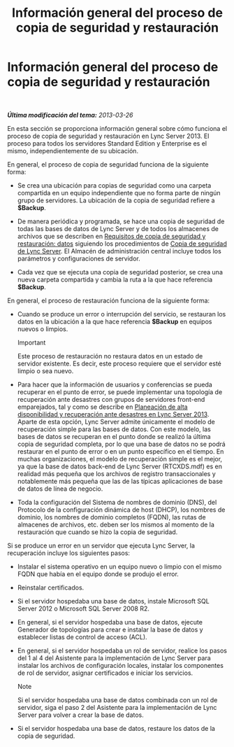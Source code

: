 ﻿---
title: Información general del proceso de copia de seguridad y restauración
TOCTitle: Información general del proceso de copia de seguridad y restauración
ms:assetid: e0f23b21-070f-4df5-b795-cea2f5338d85
ms:mtpsurl: https://technet.microsoft.com/es-es/library/Hh202192(v=OCS.15)
ms:contentKeyID: 52061848
ms.date: 01/07/2017
mtps_version: v=OCS.15
ms.translationtype: HT
---

# Información general del proceso de copia de seguridad y restauración

 

_**Última modificación del tema:** 2013-03-26_

En esta sección se proporciona información general sobre cómo funciona el proceso de copia de seguridad y restauración en Lync Server 2013. El proceso para todos los servidores Standard Edition y Enterprise es el mismo, independientemente de su ubicación.

En general, el proceso de copia de seguridad funciona de la siguiente forma:

  - Se crea una ubicación para copias de seguridad como una carpeta compartida en un equipo independiente que no forma parte de ningún grupo de servidores. La ubicación de la copia de seguridad refiere a **$Backup**.

  - De manera periódica y programada, se hace una copia de seguridad de todas las bases de datos de Lync Server y de todos los almacenes de archivos que se describen en [Requisitos de copia de seguridad y restauración: datos](lync-server-2013-backup-and-restoration-requirements-data.md) siguiendo los procedimientos de [Copia de seguridad de Lync Server](lync-server-2013-backing-up-lync-server.md). El Almacén de administración central incluye todos los parámetros y configuraciones de servidor.

  - Cada vez que se ejecuta una copia de seguridad posterior, se crea una nueva carpeta compartida y cambia la ruta a la que hace referencia **$Backup**.

En general, el proceso de restauración funciona de la siguiente forma:

  - Cuando se produce un error o interrupción del servicio, se restauran los datos en la ubicación a la que hace referencia **$Backup** en equipos nuevos o limpios.
    
    > [!IMPORTANT]  
    > Este proceso de restauración no restaura datos en un estado de servidor existente. Es decir, este proceso requiere que el servidor esté limpio o sea nuevo.
    


  - Para hacer que la información de usuarios y conferencias se pueda recuperar en el punto de error, se puede implementar una topología de recuperación ante desastres con grupos de servidores front-end emparejados, tal y como se describe en [Planeación de alta disponibilidad y recuperación ante desastres en Lync Server 2013](lync-server-2013-planning-for-high-availability-and-disaster-recovery.md). Aparte de esta opción, Lync Server admite únicamente el modelo de recuperación simple para las bases de datos. Con este modelo, las bases de datos se recuperan en el punto donde se realizó la última copia de seguridad completa, por lo que una base de datos no se podrá restaurar en el punto de error o en un punto específico en el tiempo. En muchas organizaciones, el modelo de recuperación simple es el mejor, ya que la base de datos back-end de Lync Server (RTCXDS.mdf) es en realidad más pequeña que los archivos de registro transaccionales y notablemente más pequeña que las de las típicas aplicaciones de base de datos de línea de negocio.

  - Toda la configuración del Sistema de nombres de dominio (DNS), del Protocolo de la configuración dinámica de host (DHCP), los nombres de dominio, los nombres de dominio completos (FQDN), las rutas de almacenes de archivos, etc. deben ser los mismos al momento de la restauración que cuando se hizo la copia de seguridad.

Si se produce un error en un servidor que ejecuta Lync Server, la recuperación incluye los siguientes pasos:

  - Instalar el sistema operativo en un equipo nuevo o limpio con el mismo FQDN que había en el equipo donde se produjo el error.

  - Reinstalar certificados.

  - Si el servidor hospedaba una base de datos, instale Microsoft SQL Server 2012 o Microsoft SQL Server 2008 R2.

  - En general, si el servidor hospedaba una base de datos, ejecute Generador de topologías para crear e instalar la base de datos y establecer listas de control de acceso (ACL).

  - En general, si el servidor hospedaba un rol de servidor, realice los pasos del 1 al 4 del Asistente para la implementación de Lync Server para instalar los archivos de configuración locales, instalar los componentes de rol de servidor, asignar certificados e iniciar los servicios.
    

    > [!NOTE]
    > Si el servidor hospedaba una base de datos combinada con un rol de servidor, siga el paso 2 del Asistente para la implementación de Lync Server para volver a crear la base de datos.



  - Si el servidor hospedaba una base de datos, restaure los datos de la copia de seguridad.

